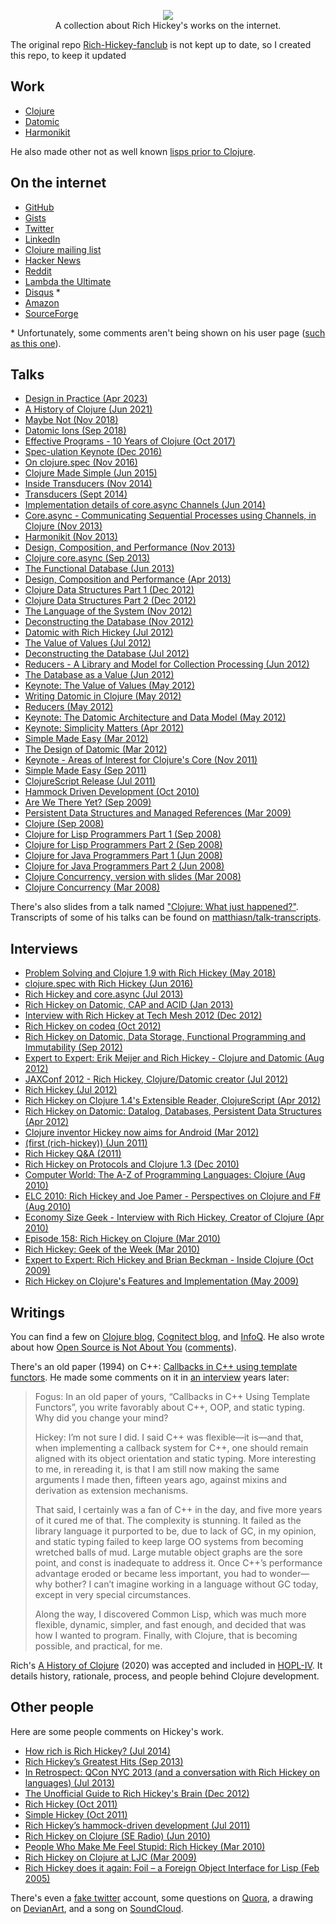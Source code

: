<p align="center">
    <a href="#">
        <img src="cartoon/resized.png">
    </a>
    <br>
    A collection about Rich Hickey's works on the internet.
</p>

The original repo [Rich-Hickey-fanclub](https://github.com/tallesl/Rich-Hickey-fanclub) is not kept up to date, so I created this repo, to keep it updated

## Work

* [Clojure](https://github.com/clojure)
* [Datomic](https://github.com/Datomic)
* [Harmonikit](https://github.com/richhickey/harmonikit)

He also made other not as well known [lisps prior to Clojure](lisps).

## On the internet

* [GitHub](https://github.com/richhickey)
* [Gists](https://gist.github.com/richhickey)
* [Twitter](https://twitter.com/richhickey)
* [LinkedIn](https://linkedin.com/in/richhickey)
* [Clojure mailing list](https://groups.google.com/forum/#!searchin/clojure/authorname$3A%22Rich$20Hickey%22)
* [Hacker News](https://news.ycombinator.com/user?id=richhickey)
* [Reddit](https://reddit.com/user/richhickey)
* [Lambda the Ultimate](http://lambda-the-ultimate.org/user/4980)
* [Disqus](https://disqus.com/by/richhickey) \*
* [Amazon](https://web.archive.org/web/20171003001051/https://www.amazon.com/gp/richpub/listmania/fullview/R3LG3ZBZS4GCTH)
* [SourceForge](http://sourceforge.net/u/rhickey/profile)

\* Unfortunately, some comments aren't being shown on his user page ([such as this one](http://jasonrudolph.com/blog/2011/08/09/programming-achievements-how-to-level-up-as-a-developer/#comment-287120251)).

## Talks

* [Design in Practice (Apr 2023)](https://www.youtube.com/watch?v=fTtnx1AAJ-c)
* [A History of Clojure (Jun 2021)](https://www.pldi21.org/prerecorded_hopl.11.html)
* [Maybe Not (Nov 2018)](https://www.youtube.com/watch?v=YR5WdGrpoug)
* [Datomic Ions (Sep 2018)](https://www.youtube.com/watch?v=thpzXjmYyGk)
* [Effective Programs - 10 Years of Clojure (Oct 2017)](https://www.youtube.com/watch?v=2V1FtfBDsLU)
* [Spec-ulation Keynote (Dec 2016)](https://www.youtube.com/watch?v=oyLBGkS5ICk)
* [On clojure.spec (Nov 2016)](https://vimeo.com/195711510)
* [Clojure Made Simple (Jun 2015)](https://youtube.com/watch?v=VSdnJDO-xdg)
* [Inside Transducers (Nov 2014)](https://youtube.com/watch?v=4KqUvG8HPYo)
* [Transducers (Sept 2014)](https://www.youtube.com/watch?v=6mTbuzafcII)
* [Implementation details of core.async Channels (Jun 2014)](https://vimeo.com/100518968)
* [Core.async - Communicating Sequential Processes using Channels, in Clojure (Nov 2013)](http://infoq.com/presentations/core-async-clojure)
* [Harmonikit (Nov 2013)](https://youtube.com/watch?v=bhkdyCPYgLs)
* [Design, Composition, and Performance (Nov 2013)](http://infoq.com/presentations/design-composition-performance-keynote)
* [Clojure core.async (Sep 2013)](http://infoq.com/presentations/clojure-core-async)
* [The Functional Database (Jun 2013)](http://infoq.com/presentations/datomic-functional-database)
* [Design, Composition and Performance (Apr 2013)](http://infoq.com/presentations/Design-Composition-Performance)
* [Clojure Data Structures Part 1 (Dec 2012)](https://youtube.com/watch?v=ketJlzX-254)
* [Clojure Data Structures Part 2 (Dec 2012)](https://youtube.com/watch?v=sp2Zv7KFQQ0)
* [The Language of the System (Nov 2012)](https://youtube.com/watch?v=ROor6_NGIWU)
* [Deconstructing the Database (Nov 2012)](http://infoq.com/presentations/Deconstructing-Database)
* [Datomic with Rich Hickey (Jul 2012)](https://www.youtube.com/watch?v=9TYfcyvSpEQ)
* [The Value of Values (Jul 2012)](https://youtube.com/watch?v=-6BsiVyC1kM)
* [Deconstructing the Database (Jul 2012)](https://youtube.com/watch?v=Cym4TZwTCNU)
* [Reducers - A Library and Model for Collection Processing (Jun 2012)](https://web.archive.org/web/20160404200630/http://www.infoq.com/presentations/Clojure-Reducers)
* [The Database as a Value (Jun 2012)](http://infoq.com/presentations/Datomic-Database-Value)
* [Keynote: The Value of Values (May 2012)](http://infoq.com/presentations/Value-Values)
* [Writing Datomic in Clojure (May 2012)](http://infoq.com/presentations/Datomic)
* [Reducers (May 2012)](https://www.youtube.com/watch?v=39xWiNKl4kU&list=PLZdCLR02grLoRVh4Beepxe4DyCYt6eGnR&index=3)
* [Keynote: The Datomic Architecture and Data Model (May 2012)](https://www.youtube.com/watch?v=S8J6KzoXfTA&list=PLZdCLR02grLoRVh4Beepxe4DyCYt6eGnR&index=1)
* [Keynote: Simplicity Matters (Apr 2012)](https://youtube.com/watch?v=rI8tNMsozo0)
* [Simple Made Easy (Mar 2012)](http://infoq.com/presentations/Simple-Made-Easy-QCon-London-2012)
* [The Design of Datomic (Mar 2012)](http://infoq.com/presentations/The-Design-of-Datomic)
* [Keynote - Areas of Interest for Clojure's Core (Nov 2011)](https://youtube.com/watch?v=I5iNUtrYQSM)
* [Simple Made Easy (Sep 2011)](http://infoq.com/presentations/Simple-Made-Easy)
* [ClojureScript Release (Jul 2011)](https://youtube.com/watch?v=tVooR-dF_Ag)
* [Hammock Driven Development (Oct 2010)](https://youtube.com/watch?v=f84n5oFoZBc)
* [Are We There Yet? (Sep 2009)](http://infoq.com/presentations/Are-We-There-Yet-Rich-Hickey)
* [Persistent Data Structures and Managed References (Mar 2009)](http://infoq.com/presentations/Value-Identity-State-Rich-Hickey)
* [Clojure (Sep 2008)](http://infoq.com/presentations/hickey-clojure)
* [Clojure for Lisp Programmers Part 1 (Sep 2008)](https://youtube.com/watch?v=cPNkH-7PRTk)
* [Clojure for Lisp Programmers Part 2 (Sep 2008)](https://youtube.com/watch?v=7mbcYxHO0nM)
* [Clojure for Java Programmers Part 1 (Jun 2008)](https://youtube.com/watch?v=P76Vbsk_3J0)
* [Clojure for Java Programmers Part 2 (Jun 2008)](https://youtube.com/watch?v=hb3rurFxrZ8)
* [Clojure Concurrency, version with slides (Mar 2008)](https://www.youtube.com/watch?v=nDAfZK8m5_8)
* [Clojure Concurrency (Mar 2008)](https://youtube.com/watch?v=dGVqrGmwOAw)

There's also slides from a talk named ["Clojure: What just happened?"](http://www.cs.ox.ac.uk/ralf.hinze/WG2.8/31/slides/rich.pdf). Transcripts of some of his talks can be found on [matthiasn/talk-transcripts](https://github.com/matthiasn/talk-transcripts/blob/master/Hickey_Rich/README.md).

## Interviews

* [Problem Solving and Clojure 1.9 with Rich Hickey (May 2018)](http://www.case-podcast.org/20-problem-solving-and-clojure-19-with-rich-hickey)
* [clojure.spec with Rich Hickey (Jun 2016)](http://blog.cognitect.com/cognicast/103)
* [Rich Hickey and core.async (Jul 2013)](http://blog.cognitect.com/cognicast/035-rich-hickey-and-coreasync)
* [Rich Hickey on Datomic, CAP and ACID (Jan 2013)](http://infoq.com/interviews/hickey-datomic-cap)
* [Interview with Rich Hickey at Tech Mesh 2012 (Dec 2012)](https://www.youtube.com/watch?v=ybRzEcjljnQ)
* [Rich Hickey on codeq (Oct 2012)](http://blog.cognitect.com/cognicast/019-rich-hickey-codeq)
* [Rich Hickey on Datomic, Data Storage, Functional Programming and Immutability (Sep 2012)](http://infoq.com/interviews/hickey-datomic-functional)
* [Expert to Expert: Erik Meijer and Rich Hickey - Clojure and Datomic (Aug 2012)](https://channel9.msdn.com/posts/Expert-to-Expert-Erik-Meijer-and-Rich-Hickey-Clojure-and-Datomic)
* [JAXConf 2012 - Rich Hickey, Clojure/Datomic creator (Jul 2012)](https://www.youtube.com/watch?v=wMyIFgxLTLc)
* [Rich Hickey (Jul 2012)](http://blog.cognitect.com/cognicast/014-rich-hickey)
* [Rich Hickey on Clojure 1.4's Extensible Reader, ClojureScript (Apr 2012)](http://infoq.com/interviews/hickey-clojure-reader)
* [Rich Hickey on Datomic: Datalog, Databases, Persistent Data Structures (Apr 2012)](http://infoq.com/interviews/hickey-datomic)
* [Clojure inventor Hickey now aims for Android (Mar 2012)](http://infoworld.com/article/2619641/java/clojure-inventor-hickey-now-aims-for-android.html)
* [(first (rich-hickey)) (Jun 2011)](http://blog.fogus.me/2011/06/09/first-rich-hickey)
* [Rich Hickey Q&A (2011)](https://web.archive.org/web/20110614145543/http://codequarterly.com/2011/rich-hickey)
* [Rich Hickey on Protocols and Clojure 1.3 (Dec 2010)](http://infoq.com/interviews/hickey-clojure-protocols)
* [Computer World: The A-Z of Programming Languages: Clojure (Aug 2010)](https://www.computerworld.com.au/article/313989/a-z_programming_languages_clojure)
* [ELC 2010: Rich Hickey and Joe Pamer - Perspectives on Clojure and F# (Aug 2010)](https://channel9.msdn.com/blogs/charles/emerging-langs-clojure-and-f)
* [Economy Size Geek - Interview with Rich Hickey, Creator of Clojure (Apr 2010)](http://linuxjournal.com/article/10708)
* [Episode 158: Rich Hickey on Clojure (Mar 2010)](http://se-radio.net/2010/03/episode-158-rich-hickey-on-clojure)
* [Rich Hickey: Geek of the Week (Mar 2010)](https://simple-talk.com/opinion/geek-of-the-week/rich-hickey-geek-of-the-week)
* [Expert to Expert: Rich Hickey and Brian Beckman - Inside Clojure (Oct 2009)](https://channel9.msdn.com/Shows/Going+Deep/Expert-to-Expert-Rich-Hickey-and-Brian-Beckman-Inside-Clojure)
* [Rich Hickey on Clojure's Features and Implementation (May 2009)](http://infoq.com/interviews/hickey-clojure)

## Writings

You can find a few on [Clojure blog](http://clojure.com/blog), [Cognitect blog](http://blog.cognitect.com/?author=53b41822e4b03d3e9732635e), and [InfoQ](http://infoq.com/author/Rich-Hickey#Articles). He also wrote about how [Open Source is Not About You](https://gist.github.com/richhickey/1563cddea1002958f96e7ba9519972d9) ([comments](https://news.ycombinator.com/item?id=18538123)).

There's an old paper (1994) on C++: [Callbacks in C++ using template functors](http://tutok.sk/fastgl/callback.html).
He made some comments on it in [an interview](https://web.archive.org/web/20110614145543/http://codequarterly.com/2011/rich-hickey) years later:

> Fogus: In an old paper of yours, “Callbacks in C++ Using Template Functors”, you write favorably about C++, OOP, and static typing. Why did you change your mind?
> 
> Hickey: I’m not sure I did. I said C++ was flexible—it is—and that, when implementing a callback system for C++, one should remain aligned with its object orientation and static typing. More interesting to me, in rereading it, is that I am still now making the same arguments I made then, fifteen years ago, against mixins and derivation as extension mechanisms.
> 
> That said, I certainly was a fan of C++ in the day, and five more years of it cured me of that. The complexity is stunning. It failed as the library language it purported to be, due to lack of GC, in my opinion, and static typing failed to keep large OO systems from becoming wretched balls of mud. Large mutable object graphs are the sore point, and const is inadequate to address it. Once C++’s performance advantage eroded or became less important, you had to wonder—why bother? I can’t imagine working in a language without GC today, except in very special circumstances.
> 
> Along the way, I discovered Common Lisp, which was much more flexible, dynamic, simpler, and fast enough, and decided that was how I wanted to program. Finally, with Clojure, that is becoming possible, and practical, for me.

Rich's [A History of Clojure](https://download.clojure.org/papers/clojure-hopl-iv-final.pdf) (2020) was accepted and included in [HOPL-IV](https://hopl4.sigplan.org/). It details history, rationale, process, and people behind Clojure development.

## Other people

Here are some people comments on Hickey's work.

* [How rich is Rich Hickey? (Jul 2014)](http://bepsays.com/en/2014/07/08/how-rich-is-rich-hickey)
* [Rich Hickey’s Greatest Hits (Sep 2013)](https://changelog.com/rich-hickeys-greatest-hits)
* [In Retrospect: QCon NYC 2013 (and a conversation with Rich Hickey on languages) (Jul 2013)](http://richardminerich.com/2013/07/in-retrospect-qcon-nyc-2013-and-a-conversation-with-rich-hickey-on-languages)
* [The Unofficial Guide to Rich Hickey's Brain (Dec 2012)](http://flyingmachinestudios.com/programming/the-unofficial-guide-to-rich-hickeys-brain)
* [Rich Hickey  (Oct 2011)](http://martinsprogrammingblog.blogspot.com/2011/10/rich-hickey.html)
* [Simple Hickey (Oct 2011)](https://blog.8thlight.com/uncle-bob/2011/10/20/Simple-Hickey.html)
* [Rich Hickey’s hammock-driven development (Jul 2011)](https://web.archive.org/web/20180302095757/http://tech.myemma.com/rich-hickeys-hammock-driven-development)
* [Rich Hickey on Clojure (SE Radio) (Jun 2010)](http://whiley.org/2010/06/23/rich-hickey-on-clojure-se-radio)
* [People Who Make Me Feel Stupid: Rich Hickey (Mar 2010)](http://littlehart.net/atthekeyboard/2010/03/03/people-who-make-me-feel-stupid-rich-hickey)
* [Rich Hickey on Clojure at LJC (Mar 2009)](http://alittlemadness.com/2009/03/17/rich-hickey-on-clojure-at-ljc)
* [Rich Hickey does it again: Foil – a Foreign Object Interface for Lisp (Feb 2005)](https://bobhutchison.wordpress.com/2005/02/25/rich-hickey-does-it-again-foil-a-foreign-object-interface-for-lisp)

There's even a [fake twitter](https://twitter.com/fakerichhickey) account, some questions on [Quora](https://quora.com/Rich-Hickey/all_questions?share=1), a drawing on [DevianArt](http://emareaf.deviantart.com/art/Rich-Hickey-321501046), and a song on [SoundCloud](https://soundcloud.com/meta-ex/power-to-complect).
